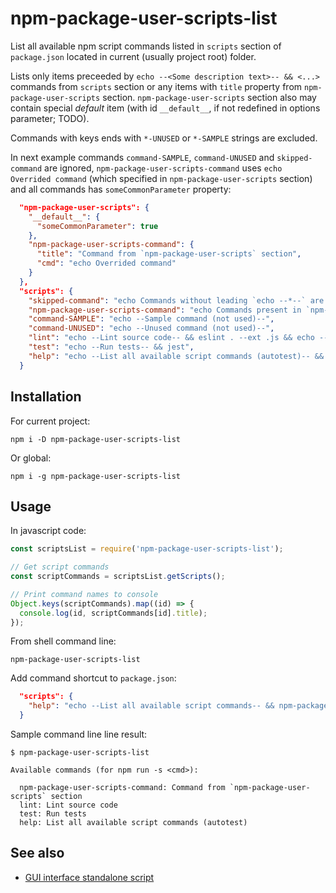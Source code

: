 # npm-package-user-scripts-list

List all available npm script commands listed in `scripts` section of
`package.json` located in current (usually project root) folder.

Lists only items preceeded by `echo --<Some description text>-- && <...>`
commands from `scripts` section or any items with `title` property from
`npm-package-user-scripts` section. `npm-package-user-scripts` section also may
contain special *default* item (with id `__default__`, if not redefined in
options parameter; TODO).

Commands with keys ends with `*-UNUSED` or `*-SAMPLE` strings are excluded.

In next example commands `command-SAMPLE`, `command-UNUSED` and
`skipped-command` are ignored, `npm-package-user-scripts-command` uses `echo
Overrided command` (which specified in `npm-package-user-scripts` section) and
all commands has `someCommonParameter` property:

```json
  "npm-package-user-scripts": {
    "__default__": {
      "someCommonParameter": true
    },
    "npm-package-user-scripts-command": {
      "title": "Command from `npm-package-user-scripts` section",
      "cmd": "echo Overrided command"
    }
  },
  "scripts": {
    "skipped-command": "echo Commands without leading `echo --*--` are skipped (if not listed in `npm-package-user-scripts` section -- see next command)",
    "npm-package-user-scripts-command": "echo Commands present in `npm-package-user-scripts` section (with `title` property) are used",
    "command-SAMPLE": "echo --Sample command (not used)--",
    "command-UNUSED": "echo --Unused command (not used)--",
    "lint": "echo --Lint source code-- && eslint . --ext .js && echo --No JS problems found--",
    "test": "echo --Run tests-- && jest",
    "help": "echo --List all available script commands (autotest)-- && node ./cli.js"
  }
```

## Installation

For current project:

```shell
npm i -D npm-package-user-scripts-list
```
Or global:
```shell
npm i -g npm-package-user-scripts-list
```

## Usage

In javascript code:

```js
const scriptsList = require('npm-package-user-scripts-list');

// Get script commands
const scriptCommands = scriptsList.getScripts();

// Print command names to console
Object.keys(scriptCommands).map((id) => {
  console.log(id, scriptCommands[id].title);
});
```

From shell command line:
```shell
npm-package-user-scripts-list
```

Add command shortcut to `package.json`:
```json
  "scripts": {
    "help": "echo --List all available script commands-- && npm-package-user-scripts-list"
  }
```

Sample command line line result:
```shell
$ npm-package-user-scripts-list

Available commands (for npm run -s <cmd>):

  npm-package-user-scripts-command: Command from `npm-package-user-scripts` section
  lint: Lint source code
  test: Run tests
  help: List all available script commands (autotest)
```

## See also

- [GUI interface standalone script](https://github.com/lilliputten/npm-package-user-scripts-gui)

<!--
@version 2018.11.26, 19:42
-->

